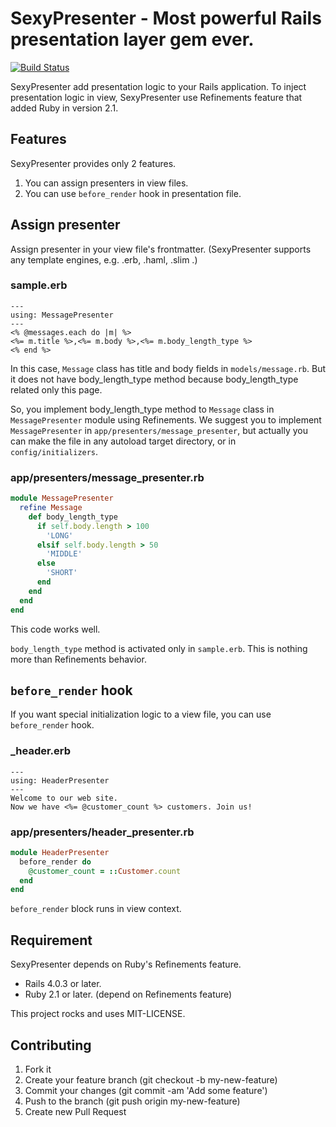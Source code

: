 # SexyPresenter - Most powerful Rails presentation layer gem ever.

[![Build Status](https://travis-ci.org/kmdsbng/sexy_presenter.png?branch=master)](https://travis-ci.org/kmdsbng/sexy_presenter)

SexyPresenter add presentation logic to your Rails application.
To inject presentation logic in view, SexyPresenter use Refinements feature that added Ruby in version 2.1.


## Features

SexyPresenter provides only 2 features.

1. You can assign presenters in view files.
2. You can use `before_render` hook in presentation file.


## Assign presenter

Assign presenter in your view file's frontmatter.
(SexyPresenter supports any template engines, e.g. .erb, .haml, .slim .)

### sample.erb
```erb
---
using: MessagePresenter
---
<% @messages.each do |m| %>
<%= m.title %>,<%= m.body %>,<%= m.body_length_type %>
<% end %>
```

In this case, `Message` class has title and body fields in `models/message.rb`.
But it does not have body_length_type method because body_length_type related only this page.

So, you implement body_length_type method to `Message` class in `MessagePresenter` module using Refinements.
We suggest you to implement `MessagePresenter` in `app/presenters/message_presenter`,
but actually you can make the file in any autoload target directory, or in `config/initializers`.

### app/presenters/message_presenter.rb
```ruby
module MessagePresenter
  refine Message
    def body_length_type
      if self.body.length > 100
        'LONG'
      elsif self.body.length > 50
        'MIDDLE'
      else
        'SHORT'
      end
    end
  end
end
```

This code works well.

`body_length_type` method is activated only in `sample.erb`.
This is nothing more than Refinements behavior.

## `before_render` hook

If you want special initialization logic to a view file, you can use `before_render` hook.

### _header.erb
```erb
---
using: HeaderPresenter
---
Welcome to our web site.
Now we have <%= @customer_count %> customers. Join us!
```

### app/presenters/header_presenter.rb
```ruby
module HeaderPresenter
  before_render do
    @customer_count = ::Customer.count
  end
end
```

`before_render` block runs in view context.




## Requirement

SexyPresenter depends on Ruby's Refinements feature.

* Rails 4.0.3 or later.
* Ruby 2.1 or later. (depend on Refinements feature)



This project rocks and uses MIT-LICENSE.


## Contributing

1. Fork it
2. Create your feature branch (git checkout -b my-new-feature)
3. Commit your changes (git commit -am 'Add some feature')
4. Push to the branch (git push origin my-new-feature)
5. Create new Pull Request

